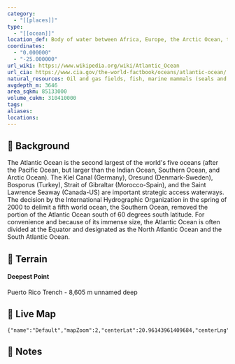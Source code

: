 ```yaml
---
category:
  - "[[places]]"
type:
  - "[[ocean]]"
location_def: Body of water between Africa, Europe, the Arctic Ocean, the Americas, and the Southern Ocean
coordinates:
  - "0.000000"
  - "-25.000000"
url_wiki: https://www.wikipedia.org/wiki/Atlantic_Ocean
url_cia: https://www.cia.gov/the-world-factbook/oceans/atlantic-ocean/
natural_resources: Oil and gas fields, fish, marine mammals (seals and whales), sand and gravel aggregates, placer deposits, polymetallic nodules, precious stones
avgdepth_m: 3646
area_sqkm: 85133000
volume_cukm: 310410000
tags: 
aliases: 
locations:
---
```

## 🌱 Background
The Atlantic Ocean is the second largest of the world's five oceans (after the Pacific Ocean, but larger than the Indian Ocean, Southern Ocean, and Arctic Ocean). The Kiel Canal (Germany), Oresund (Denmark-Sweden), Bosporus (Turkey), Strait of Gibraltar (Morocco-Spain), and the Saint Lawrence Seaway (Canada-US) are important strategic access waterways. The decision by the International Hydrographic Organization in the spring of 2000 to delimit a fifth world ocean, the Southern Ocean, removed the portion of the Atlantic Ocean south of 60 degrees south latitude. For convenience and because of its immense size, the Atlantic Ocean is often divided at the Equator and designated as the North Atlantic Ocean and the South Atlantic Ocean.

## 🌊 Terrain
#### Deepest Point
Puerto Rico Trench - 8,605 m unnamed deep

## 📡 Live Map
```mapview
{"name":"Default","mapZoom":2,"centerLat":20.96143961409684,"centerLng":-27.949218750000004,"query":"","chosenMapSource":0}
```

## 📒 Notes

